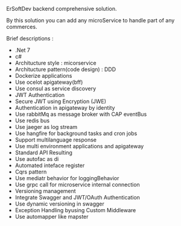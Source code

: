ErSoftDev backend comprehensive solution.

By this solution you can add any microService to handle part of any commerces.

Brief descriptions : 
- .Net 7
- c#
- Architucture style : micorservice 
- Architucture pattern(code design) : DDD
- Dockerize applications
- Use ocelot apigateway(bff) 
- Use consul as service discovery
- JWT Authentication
- Secure JWT using Encryption (JWE)
- Authentication in apigateway by identity
- Use rabbitMq as message broker with CAP eventBus
- Use redis bus 
- Use jaeger as log stream
- Use hangfire for background tasks and cron jobs
- Support multilanguage response
- Use multi environment applications and apigateway
- Standard API Resulting
- Use autofac as di
- Automated inteface register
- Cqrs pattern
- Use mediatr behavior for loggingBehavior
- Use grpc call for microservice internal connection
- Versioning management
- Integrate Swagger and JWT/OAuth Authentication
- Use dynamic versioning in swagger
- Exception Handling  byusing Custom Middleware
- Use automapper like mapster


